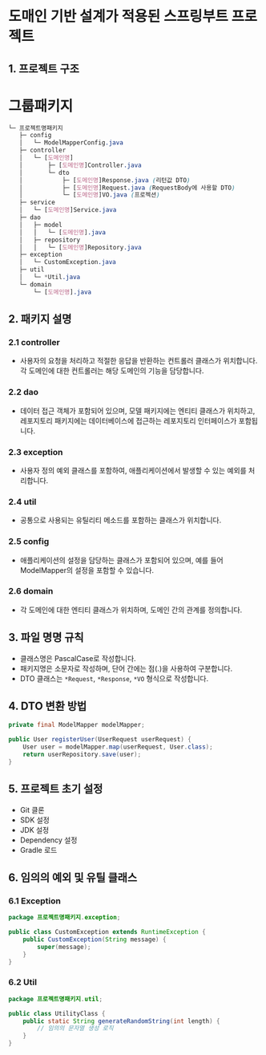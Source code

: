 # 도매인 기반 설계가 적용된 스프링부트 프로젝트

## 1. 프로젝트 구조

# 그룹패키지

```scss
└─ 프로젝트명패키지
   ├─ config
   │   └─ ModelMapperConfig.java
   ├─ controller
   │   └─ [도메인명]
   │       ├─ [도메인명]Controller.java
   │       └─ dto
   │           ├─ [도메인명]Response.java (리턴값 DTO)
   │           ├─ [도메인명]Request.java (RequestBody에 사용할 DTO)
   │           └─ [도메인명]VO.java (프로젝션)
   ├─ service
   │   └─ [도메인명]Service.java
   ├─ dao
   │   ├─ model
   │   │   └─ [도메인명].java
   │   ├─ repository
   │   │   └─ [도메인명]Repository.java
   ├─ exception
   │   └─ CustomException.java
   ├─ util
   │   └─ *Util.java
   └─ domain
       └─ [도메인명].java
```

## 2. 패키지 설명

### 2.1 controller
- 사용자의 요청을 처리하고 적절한 응답을 반환하는 컨트롤러 클래스가 위치합니다. 각 도메인에 대한 컨트롤러는 해당 도메인의 기능을 담당합니다.

### 2.2 dao
- 데이터 접근 객체가 포함되어 있으며, 모델 패키지에는 엔티티 클래스가 위치하고, 레포지토리 패키지에는 데이터베이스에 접근하는 레포지토리 인터페이스가 포함됩니다.

### 2.3 exception
- 사용자 정의 예외 클래스를 포함하여, 애플리케이션에서 발생할 수 있는 예외를 처리합니다.
  
### 2.4 util
- 공통으로 사용되는 유틸리티 메소드를 포함하는 클래스가 위치합니다.

### 2.5 config
- 애플리케이션의 설정을 담당하는 클래스가 포함되어 있으며, 예를 들어 ModelMapper의 설정을 포함할 수 있습니다.

### 2.6 domain
- 각 도메인에 대한 엔티티 클래스가 위치하며, 도메인 간의 관계를 정의합니다.

## 3. 파일 명명 규칙

- 클래스명은 PascalCase로 작성합니다.
- 패키지명은 소문자로 작성하며, 단어 간에는 점(.)을 사용하여 구분합니다.
- DTO 클래스는 `*Request`, `*Response`, `*VO` 형식으로 작성합니다.

## 4. DTO 변환 방법

```java
private final ModelMapper modelMapper;

public User registerUser(UserRequest userRequest) {
    User user = modelMapper.map(userRequest, User.class);
    return userRepository.save(user);
}
```

## 5. 프로젝트 초기 설정

- Git 클론
- SDK 설정
- JDK 설정
- Dependency 설정
- Gradle 로드

## 6. 임의의 예외 및 유틸 클래스

### 6.1 Exception

```java
package 프로젝트명패키지.exception;

public class CustomException extends RuntimeException {
    public CustomException(String message) {
        super(message);
    }
}
```
### 6.2 Util
```java
package 프로젝트명패키지.util;

public class UtilityClass {
    public static String generateRandomString(int length) {
        // 임의의 문자열 생성 로직
    }
}
```
